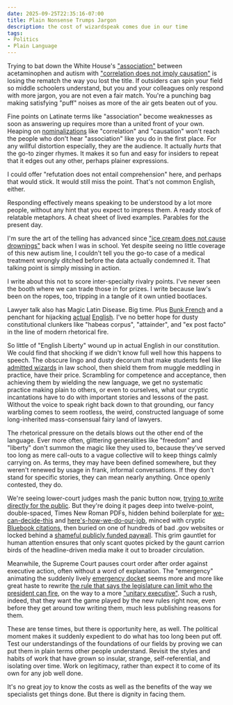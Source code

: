 ```yaml
---
date: 2025-09-25T22:35:16-07:00
title: Plain Nonsense Trumps Jargon
description: the cost of wizardspeak comes due in our time
tags:
- Politics
- Plain Language
---
```


Trying to bat down the White House's ["association"](https://www.whitehouse.gov/articles/2025/09/fact-evidence-suggests-link-between-acetaminophen-autism/) between acetaminophen and autism with ["correlation does not imply causation"](https://en.wikipedia.org/wiki/Correlation_does_not_imply_causation) is losing the rematch the way you lost the title.  If outsiders can spin your field so middle schoolers understand, but you and your colleagues only respond with more jargon, you are not even a fair match.  You're a punching bag making satisfying "puff" noises as more of the air gets beaten out of you.

Fine points on Latinate terms like "association" become weaknesses as soon as answering up requires more than a united front of your own.  Heaping on [nominalizations](https://en.wikipedia.org/wiki/Nominalization) like "correlation" and "causation" won't reach the people who don't hear "association" like you do in the first place.  For any willful distortion especially, they are the audience.  It actually _hurts_ that the go-to zinger rhymes. It makes it so fun and easy for insiders to repeat that it edges out any other, perhaps plainer expressions.

I could offer "refutation does not entail comprehension" here, and perhaps that would stick.  It would still miss the point.  That's not common English, either.

Responding effectively means speaking to be understood by a lot more people, without any hint that you expect to impress them.  A ready stock of relatable metaphors.  A cheat sheet of lived examples.  Parables for the present day.

I'm sure the art of the telling has advanced since ["ice cream does not cause drownings"](https://www.msn.com/en-us/news/technology/more-ice-cream-sold-more-drownings-why/ar-AA1HihPI) back when I was in school.  Yet despite seeing no little coverage of this new autism line, I couldn't tell you the go-to case of a medical treatment wrongly ditched before the data actually condemned it.  That talking point is simply missing in action.

I write about this not to score inter-specialty rivalry points.  I've never seen the booth where we can trade those in for prizes.  I write because law's been on the ropes, too, tripping in a tangle of it own untied bootlaces.

Lawyer talk also has Magic Latin Disease.  Big time.  Plus [Bunk French](https://en.wikipedia.org/wiki/Law_French) and a penchant for hijacking [actual](https://thelawdictionary.org/notice-2/) [English](https://thelawdictionary.org/damages/).  I've no better hope for dusty constitutional clunkers like "habeas corpus", "attainder", and "ex post facto" in the line of modern rhetorical fire.

So little of "English Liberty" wound up in actual English in our constitution.  We could find that shocking if we didn't know full well how this happens to speech.  The obscure lingo and dusty decorum that make students feel like [admitted wizards](https://www.tampabay.com/archive/2000/12/28/harry-potter-fans-wild-about-wizardspeak/) in law school, then shield them from muggle meddling in practice, have their price.  Scrambling for competence and acceptance, then achieving them by wielding the new language, we get no systematic practice making plain to others, or even to ourselves, what our cryptic incantations have to do with important stories and lessons of the past.  Without the voice to speak right back down to that grounding, our fancy warbling comes to seem rootless, the weird, constructed language of some long-inherited mass-consensual fairy land of lawyers.

The rhetorical pressure on the details blows out the other end of the language.  Ever more often, glittering generalities like "freedom" and "liberty" don't summon the magic like they used to, because they've served too long as mere call-outs to a vague collective will to keep things calmly carrying on.  As terms, they may have been defined somewhere, but they weren't renewed by usage in frank, informal conversations.  If they don't stand for specific stories, they can mean nearly anything.  Once openly contested, they do.

We're seeing lower-court judges mash the panic button now, [trying to write directly for the public](https://writing.kemitchell.com/2025/04/20/Fourth-Circuit-Abrego-Garcia).  But they're doing it pages deep into twelve-point, double-spaced, Times New Roman PDFs, hidden behind boilerplate for [we-can-decide-this](https://en.wikipedia.org/wiki/Jurisdiction) and [here's-how-we-do-our-job](https://en.wikipedia.org/wiki/Standard_of_review), minced with cryptic [Bluebook citations](https://en.wikipedia.org/wiki/Bluebook), then buried on one of hundreds of bad .gov websites or locked behind a [shameful publicly funded paywall](https://en.wikipedia.org/wiki/PACER_%28law%29#Fees).  This grim gauntlet for human attention ensures that only scant quotes picked by the gaunt carrion birds of the headline-driven media make it out to broader circulation.

Meanwhile, the Supreme Court pauses court order after order against executive action, often without a word of explanation.  The "emergency" animating the suddenly lively [emergency docket](https://www.scotusblog.com/case-files/emergency/emergency-docket-2024/) seems more and more like great haste to rewrite [the rule that says the legislature can limit who the president can fire](https://en.wikipedia.org/wiki/Humphrey%27s_Executor_v._United_States), on the way to a more ["unitary executive"](https://en.wikipedia.org/wiki/Unitary_executive_theory).  Such a rush, indeed, that they want the game played by the new rules right now, even before they get around tow writing them, much less publishing reasons for them.

These are tense times, but there is opportunity here, as well.  The political moment makes it suddenly expedient to do what has too long been put off.  Test our understandings of the foundations of our fields by proving we can put them in plain terms other people understand.  Revisit the styles and habits of work that have grown so insular, strange, self-referential, and isolating over time.  Work on legitimacy, rather than expect it to come of its own for any job well done.

It's no great joy to know the costs as well as the benefits of the way we specialists get things done.  But there is dignity in facing them.
